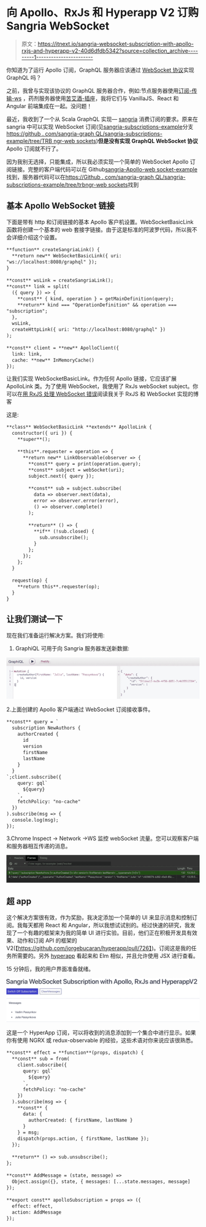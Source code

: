 # 向 Apollo、RxJs 和 Hyperapp V2 订购 Sangria WebSocket

> 原文：<https://itnext.io/sangria-websocket-subscription-with-apollo-rxjs-and-hyperapp-v2-40d6dfdb5342?source=collection_archive---------1----------------------->

你知道为了运行 Apollo 订阅，GraphQL 服务器应该通过 [WebSocket 协议](https://github.com/apollographql/subscriptions-transport-ws/blob/master/PROTOCOL.md)实现 GraphQL 吗？

之前，我曾与实现该协议的 GraphQL 服务器合作，例如:节点服务器使用[订阅-传输-ws](https://github.com/apollographql/subscriptions-transport-ws) ，药剂服务器使用[苦艾酒-插座](https://github.com/absinthe-graphql/absinthe-socket)，我将它们与 VanillaJS、React 和 Angular 前端集成在一起。没问题！

最近，我收到了一个从 Scala GraphQL 实现— [sangria](https://github.com/sangria-graphql/sangria) 消费订阅的要求。原来在 sangria 中可以实现 WebSocket 订阅(见[sangria-subscriptions-example](https://github.com/sangria-graphql/sangria-subscriptions-example)分支[https://github . com/sangria-graph QL/sangria-subscriptions-example/tree/TRB ngr-web sockets](https://github.com/sangria-graphql/sangria-subscriptions-example/tree/trbngr-websockets))**但是没有实现 GraphQL WebSocket 协议**Apollo 订阅就不行了。

因为我别无选择，只能集成，所以我必须实现一个简单的 WebSocket Apollo 订阅链接。完整的客户端代码可以在 Github[sangria-Apollo-web socket-example](https://github.com/ipassynk/sangria-apollo-websocket-example)找到，服务器代码可以在[https://Github . com/sangria-graph QL/sangria-subscriptions-example/tree/trbngr-web sockets](https://github.com/sangria-graphql/sangria-subscriptions-example/tree/trbngr-websockets)找到

## 基本 Apollo WebSocket 链接

下面是带有 http 和订阅链接的基本 Apollo 客户机设置。WebSocketBasicLink 函数将创建一个基本的 web 套接字链接。由于这是标准的阿波罗代码，所以我不会详细介绍这个设置。

```
**function** createSangriaLink() {
  **return new** WebSocketBasicLink({ uri: "ws://localhost:8080/graphql" });
}

**const** wsLink = createSangriaLink();
**const** link = split(
  ({ query }) => {
    **const** { kind, operation } = getMainDefinition(query);
    **return** kind === "OperationDefinition" && operation === "subscription";
  },
  wsLink,
  createHttpLink({ uri: "http://localhost:8080/graphql" })
);

**const** client = **new** ApolloClient({
  link: link,
  cache: **new** InMemoryCache()
});
```

让我们实现 WebSocketBasicLink。作为任何 Apollo 链接，它应该扩展 ApolloLink 类。为了使用 WebSocket，我使用了 RxJs webSocket subject。你可以在[用 RxJS 处理 WebSocket 错误](https://medium.com/p/17125c6f2159?source=post_stats_page---------------------------)阅读我关于 RxJS 和 WebSocket 实现的博客

这是:

```
**class** WebSocketBasicLink **extends** ApolloLink {
  constructor({ uri }) {
    **super**();

    **this**.requester = operation => {
      **return new** LinkObservable(observer => {
        **const** query = print(operation.query);
        **const** subject = webSocket(uri);
        subject.next({ query });

        **const** sub = subject.subscribe(
          data => observer.next(data),
          error => observer.error(error),
          () => observer.complete()
        );

        **return** () => {
          **if** (!sub.closed) {
            sub.unsubscribe();
          }
        };
      });
    };
  }

  request(op) {
    **return this**.requester(op);
  }
}
```

## 让我们测试一下

现在我们准备运行解决方案。我们将使用:

1.  GraphiQL 可用于向 Sangria 服务器发送新数据:

![](img/68d10afc8a79424e245318540fb148cd.png)

2.上面创建的 Apollo 客户端通过 WebSocket 订阅接收事件。

```
**const** query = `
  subscription NewAuthors {
    authorCreated {
      id
      version
      firstName
      lastName
    }
  }
`;client.subscribe({
    query: gql`
      ${query}
    `,
    fetchPolicy: "no-cache"
  })
).subscribe(msg => {
  console.log(msg);
});
```

3.Chrome Inspect -> Network ->WS 监控 webSocket 流量。您可以观察客户端和服务器相互传递的消息。

![](img/3ce72804ce9e0ad4809df5070613c1bb.png)

## 超 app

这个解决方案很有效，作为奖励，我决定添加一个简单的 UI 来显示消息和控制订阅。我每天都用 React 和 Angular，所以我想试试别的。经过快速的研究，我发现了一个有趣的框架来为我的简单 UI 进行实验。目前，他们正在积极开发具有效果、动作和订阅 API 的框架的 V2(【https://github.com/jorgebucaran/hyperapp/pull/726】)。订阅这是我的任务所需要的。另外 [hyperapp](https://github.com/jorgebucaran/hyperapp) 看起来和 Elm 相似，并且允许使用 JSX 进行查看。

15 分钟后，我的用户界面准备就绪。

![](img/7c9619fce0ff2bb11ddcaeebc1b1a9eb.png)

这是一个 HyperApp 订阅，可以将收到的消息添加到一个集合中进行显示。如果你有使用 NGRX 或 redux-observable 的经验，这些术语对你来说应该很熟悉。

```
**const** effect = **function**(props, dispatch) {
  **const** sub = from(
    client.subscribe({
      query: gql`
        ${query}
      `,
      fetchPolicy: "no-cache"
    })
  ).subscribe(msg => {
    **const** {
      data: {
        authorCreated: { firstName, lastName }
      }
    } = msg;
    dispatch(props.action, { firstName, lastName });
  });

  **return** () => sub.unsubscribe();
};

**const** AddMessage = (state, message) =>
  Object.assign({}, state, { messages: [...state.messages, message] });

**export const** apolloSubscription = props => ({
  effect: effect,
  action: AddMessage
});
```